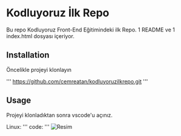 # Kodluyoruz İlk Repo

Bu repo Kodluyoruz Front-End Eğitimindeki ilk Repo. 1 README ve 1 index.html dosyası içeriyor. 

## Installation 

Öncelikle projeyi klonlayın 

''' https://github.com/cemreatan/kodluyoruzilkrepo.git
'''

## Usage
 Projeyi klonladıktan sonra vscode'u açınız.

Linux:
''' code:
'''
![Resim](https://4.bp.blogspot.com/-Iy_4i8P_TjI/WmijEou5KZI/AAAAAAAAmco/2IodcMemY6ALCBi2ja-cG25IZdJEw89zgCLcBGAs/s1600/patika.jpg)


